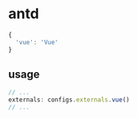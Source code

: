 # antd
```js
{
  'vue': 'Vue'
}
```

## usage
```js
// ...
externals: configs.externals.vue()
// ...
```

